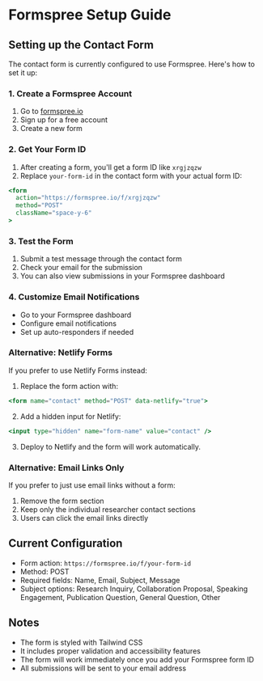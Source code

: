 # Formspree Setup Guide

## Setting up the Contact Form

The contact form is currently configured to use Formspree. Here's how to set it up:

### 1. Create a Formspree Account
1. Go to [formspree.io](https://formspree.io)
2. Sign up for a free account
3. Create a new form

### 2. Get Your Form ID
1. After creating a form, you'll get a form ID like `xrgjzqzw`
2. Replace `your-form-id` in the contact form with your actual form ID:

```jsx
<form 
  action="https://formspree.io/f/xrgjzqzw" 
  method="POST"
  className="space-y-6"
>
```

### 3. Test the Form
1. Submit a test message through the contact form
2. Check your email for the submission
3. You can also view submissions in your Formspree dashboard

### 4. Customize Email Notifications
- Go to your Formspree dashboard
- Configure email notifications
- Set up auto-responders if needed

### Alternative: Netlify Forms
If you prefer to use Netlify Forms instead:

1. Replace the form action with:
```jsx
<form name="contact" method="POST" data-netlify="true">
```

2. Add a hidden input for Netlify:
```jsx
<input type="hidden" name="form-name" value="contact" />
```

3. Deploy to Netlify and the form will work automatically.

### Alternative: Email Links Only
If you prefer to just use email links without a form:

1. Remove the form section
2. Keep only the individual researcher contact sections
3. Users can click the email links directly

## Current Configuration
- Form action: `https://formspree.io/f/your-form-id`
- Method: POST
- Required fields: Name, Email, Subject, Message
- Subject options: Research Inquiry, Collaboration Proposal, Speaking Engagement, Publication Question, General Question, Other

## Notes
- The form is styled with Tailwind CSS
- It includes proper validation and accessibility features
- The form will work immediately once you add your Formspree form ID
- All submissions will be sent to your email address 